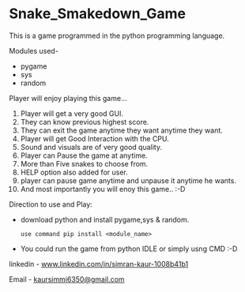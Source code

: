 # Snake_Smakedown_Game

This is a game programmed in the python programming language.

Modules used-
  *  pygame
  *  sys
  *  random
  
  
Player will enjoy playing this game...

1. Player will get a very good GUI.
2. They can know previous highest score.
3. They can exit the game anytime they want anytime they want.
4. Player will get Good Interaction with the CPU.
5. Sound and visuals are of very good quality.
6. Player can Pause the game at anytime.
7. More than Five snakes to choose from.
8. HELP option also added for user.
9. player can pause game anytime and unpause it anytime he wants.
10. And most importantly you will enoy this game.. :-D


Direction to use and Play:

  * download python and install pygame,sys & random.
        
        use command pip install <module_name>
        
  * You could run the game from python IDLE or simply usng CMD :-D
  
  
 linkedin - www.linkedin.com/in/simran-kaur-1008b41b1
 
 Email - kaursimmi6350@gmail.com
